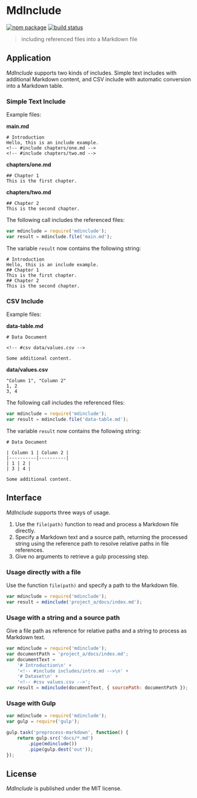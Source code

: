 # MdInclude

[![npm package][npm-img]][npm-url]
[![build status][travis-img]][travis-url]

> including referenced files into a Markdown file

## Application

_MdInclude_ supports two kinds of includes.
Simple text includes with additional Markdown content,
and CSV include with automatic conversion into a Markdown table.

### Simple Text Include

Example files:

**main.md**

```
# Introduction
Hello, this is an include example.
<!-- #include chapters/one.md -->
<!-- #include chapters/two.md -->
```

**chapters/one.md**

```
## Chapter 1
This is the first chapter.
```

**chapters/two.md**

```
## Chapter 2
This is the second chapter.
```

The following call includes the referenced files:

``` js
var mdinclude = require('mdinclude');
var result = mdinclude.file('main.md');
```

The variable `result` now contains the following string:

```
# Introduction
Hello, this is an include example.
## Chapter 1
This is the first chapter.
## Chapter 2
This is the second chapter.
```

### CSV Include

Example files:

**data-table.md**

```
# Data Document

<!-- #csv data/values.csv -->

Some additional content.
```

**data/values.csv**

```
"Column 1", "Column 2"
1, 2
3, 4
```

The following call includes the referenced files:

``` js
var mdinclude = require('mdinclude');
var result = mdinclude.file('data-table.md');
```

The variable `result` now contains the following string:

```
# Data Document

| Column 1 | Column 2 |
|----------|----------|
| 1 | 2 |
| 3 | 4 |

Some additional content.
```

## Interface

_MdInclude_ supports three ways of usage.

1. Use the `file(path)` function to read and process a Markdown file directly.
2. Specify a Markdown text and a source path, returning the processed string
   using the reference path to resolve relative paths in file references.
3. Give no arguments to retrieve a gulp processing step.

### Usage directly with a file

Use the function `file(path)` and specify a path to the Markdown file.

``` js
var mdinclude = require('mdinclude');
var result = mdinclude('project_a/docs/index.md');
```

### Usage with a string and a source path

Give a file path as reference for relative paths and a string
to process as Markdown text.

``` js
var mdinclude = require('mdinclude');
var documentPath = 'project_a/docs/index.md';
var documentText =
	'# Introduction\n' +
	'<!-- #include includes/intro.md -->\n' +
	'# Dataset\n' +
	'<!-- #csv values.csv -->';
var result = mdinclude(documentText, { sourcePath: documentPath });
```

### Usage with Gulp

``` js
var mdinclude = require('mdinclude');
var gulp = require('gulp');

gulp.task('preprocess-markdown', function() {
	return gulp.src('docs/*.md')
		.pipe(mdinclude())
		.pipe(gulp.dest('out'));
});
```

## License

_MdInclude_ is published under the MIT license.

[npm-url]: https://www.npmjs.com/package/mdinclude
[npm-img]: https://img.shields.io/npm/v/mdinclude.svg
[travis-img]: https://img.shields.io/travis/mastersign/mdinclude/master.svg
[travis-url]: https://travis-ci.org/mastersign/mdinclude
